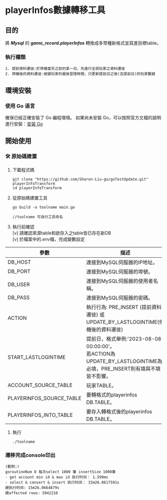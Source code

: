 # playerInfos數據轉移工具

## 目的
將 ***Mysql*** 的 ***game_record.playerInfos*** 轉換成多幣種新格式並寫進目標table。

### 執行種類
    1. 提前資料遷徙:於停機當天之前的某一日，先進行全部玩家之資料遷徙  
    2. 停機後的資料遷徙:根據玩家的最後登陸時間，只更新提前日之後(含提前日)的玩家數據


## 環境安裝
### 使用 Go 语言

確保已經正確安裝了 Go 編程環境。
如果尚未安裝 Go，可以按照官方文檔的說明進行安裝：[安装 Go](https://golang.org/doc/install)


## 開始使用

### 🛠 原始碼建置

1. 下載程式碼

   ```shell
   git clone "https://github.com/Sharon-Liu-go/goTestUpdate.git" playerInfoTransform
   cd playerInfoTransform
   ```

2. 從原始碼建置工具

   ```shell
   go build -o toolname main.go

   //toolname 可自行工具命名
   ```

3. 執行前確認  
    [v] 請確認來源table和欲存入之table皆已存在新DB  
    [v] 於檔案中的.env檔，完成變數設定  
    
| 參數                     | 描述                                                                                                                  |
| ------------------------ | --------------------------------------------------------------------------------------------------------------------- |
| DB_HOST                  | 連接到MySQL伺服器的IP地址。                                                                                           |
| DB_PORT                  | 連接到MySQL伺服器的埠號。                                                                                             |
| DB_USER                  | 連接到MySQL伺服器的使用者名稱。                                                                                       |
| DB_PASS                  | 連接到MySQL伺服器的密碼。                                                                                             |
| ACTION                   | 執行行為: PRE_INSERT (提前資料遷徙) 或 UPDATE_BY_LASTLOGINTIME(停機後的資料遷徙)                                      |
| START_LASTLOGINTIME      | 提前日，格式舉例:'2023-08-08 00:00:00'。<br>若ACTION為UPDATE_BY_LASTLOGINTIME為必填，PRE_INSERT則有填與不填皆不影響。 |
| ACCOUNT_SOURCE_TABLE     | 玩家TABLE。                                                                                                           |
| PLAYERINFOS_SOURCE_TABLE | 要轉格式的playerinfos DB.TABLE。                                                                                      |
| PLAYERINFOS_INTO_TABLE   | 要存入轉格式後的playerinfos DB.TABLE。                                                                                |


1. 執行
   ```shell
   ./toolname
   ```

### 遷移完成console印出
   
    (範例:)
    goroutineNum 8 每次select 1000 筆 insertSize 1000筆
    - get account min id & max id 执行时间： 1.599ms
    - select & convert & insert 执行时间： 15m26.0617591s
    總执行时间: 15m26.0664879s
    總affected rows: 5042216
   